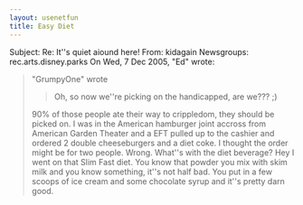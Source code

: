 ```yaml
---
layout: usenetfun
title: Easy Diet
---
```


Subject: Re: It''s quiet aiound here!
From: kidagain 
Newsgroups: rec.arts.disney.parks
On Wed, 7 Dec 2005, &quot;Ed&quot; wrote:
>
>&quot;GrumpyOne&quot; wrote
>
>> Oh, so now we''re picking on the handicapped, are we??? ;)
>
>90% of those people ate their way to crippledom, they should be picked on.
>I was in the American hamburger joint accross from American Garden Theater
>and a EFT pulled up to the cashier and ordered 2 double cheeseburgers and a
>diet coke. I thought the order might be for two people. Wrong. What''s with
>the diet beverage?
Hey I went on that Slim Fast diet. You know that powder you mix with
skim milk and you know something, it''s not half bad. You put in a few
scoops of ice cream and some chocolate syrup and it''s pretty darn
good.
   